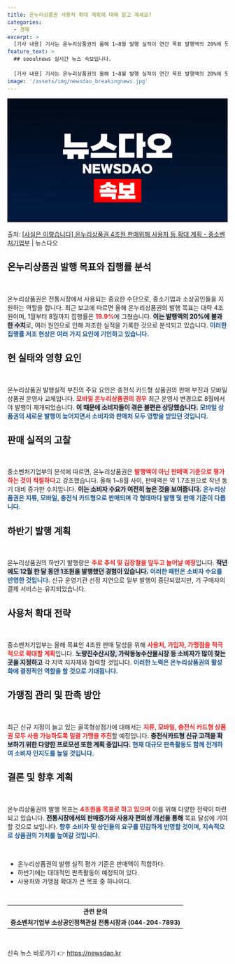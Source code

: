 ```yaml
---
title: 온누리상품권 사용처 확대 계획에 대해 알고 계세요?
categories:
  - 경제
excerpt: >
  [기사 내용] 기사는 온누리상품권의 올해 1~8월 발행 실적이 연간 목표 발행액의 20%에 못 미친 것으로 …
feature_text: >
  ## seoulnews 실시간 뉴스 속보입니다.

  [기사 내용] 기사는 온누리상품권의 올해 1~8월 발행 실적이 연간 목표 발행액의 20%에 못 미친 것으로 …
image: '/assets/img/newsdao_breakingnews.jpg'
---
```


![뉴스다오 속보](/assets/img/newsdao_breakingnews.jpg)

<p>출처: <a href="https://newsdao.kr/2092" rel="dofollow">[사실은 이렇습니다] 온누리상품권 4조원 판매위해 사용처 등 확대 계획 - 중소벤처기업부</a> | 뉴스다오</p>

<h2 data-ke-size="size26">온누리상품권 발행 목표와 집행률 분석</h2>

<p data-ke-size="size16">&nbsp;</p>

온누리상품권은 전통시장에서 사용되는 중요한 수단으로, 중소기업과 소상공인들을 지원하는 역할을 합니다. 최근 보고에 따르면 올해 온누리상품권의 발행 목표는 대략 4조원이며, 1월부터 8월까지 집행률은 <b><span style="color: #ee2323;">19.9%</span></b>에 그쳤습니다. <b><span style="background-color: #21538527;">이는 발행액의 20%에 불과한 수치</span></b>로, 여러 원인으로 인해 저조한 실적을 기록한 것으로 분석되고 있습니다. <b><span style="color: #1a5490;">이러한 집행률 저조 현상은 여러 가지 요인에 기인하고 있습니다.</span></b>

<h2 data-ke-size="size26">현 실태와 영향 요인</h2>

<p data-ke-size="size16">&nbsp;</p>

온누리상품권 발행실적 부진의 주요 요인은 충전식 카드형 상품권의 판매 부진과 모바일 상품권 운영사 교체입니다. <b><span style="color: #ee2323;">모바일 온누리상품권의 경우</span></b> 최근 운영사 변경으로 8월에서야 발행이 재개되었습니다. <b><span style="background-color: #21538527;">이 때문에 소비자들이 겪은 불편은 상당했습니다.</span></b> <b><span style="color: #1a5490;">모바일 상품권의 새로운 발행이 늦어지면서 소비자와 판매처 모두 영향을 받았던 것입니다.</span></b>

<h2 data-ke-size="size26">판매 실적의 고찰</h2>

<p data-ke-size="size16">&nbsp;</p>

중소벤처기업부의 분석에 따르면, 온누리상품권은 <b><span style="color: #ee2323;">발행액이 아닌 판매액 기준으로 평가하는 것이 적절하다</span></b>고 강조했습니다. 올해 1~8월 사이, 판매액은 약 1.7조원으로 작년 동기 대비 증가한 수치입니다. <b><span style="background-color: #21538527;">이는 소비자 수요가 여전히 높은 것을 보여줍니다.</span></b> <b><span style="color: #1a5490;">온누리상품권은 지류, 모바일, 충전식 카드형으로 판매되며 각 형태마다 발행 및 판매 기준이 다릅니다.</span></b>

<h2 data-ke-size="size26">하반기 발행 계획</h2>

<p data-ke-size="size16">&nbsp;</p>

온누리상품권의 하반기 발행량은 <b><span style="color: #ee2323;">주로 추석 및 김장철을 앞두고 늘어날 예정</span></b>입니다. <b><span style="background-color: #21538527;">작년에도 12월 한 달 동안 1조원을 발행했던 경험이 있습니다.</span></b> <b><span style="color: #1a5490;">이러한 패턴은 소비자 수요를 반영한 것입니다.</span></b> 신규 운영기관 선정 지연으로 일부 발행이 중단되었지만, 기 구매자의 결제 서비스는 유지되었습니다.

<h2 data-ke-size="size26">사용처 확대 전략</h2>

<p data-ke-size="size16">&nbsp;</p>

중소벤처기업부는 올해 목표인 4조원 판매 달성을 위해 <b><span style="color: #ee2323;">사용처, 가입자, 가맹점을 적극적으로 확대할 계획</span></b>입니다. <b><span style="background-color: #21538527;">노량진수산시장, 가락동농수산물시장 등 소비자가 많이 찾는 곳을 지정하고</span></b> 각 지역 지자체와 협력할 것입니다. <b><span style="color: #1a5490;">이러한 노력은 온누리상품권의 활성화에 결정적인 역할을 할 것으로 기대됩니다.</span></b>

<h2 data-ke-size="size26">가맹점 관리 및 판촉 방안</h2>

<p data-ke-size="size16">&nbsp;</p>

최근 신규 지정이 늘고 있는 골목형상점가에 대해서는 <b><span style="color: #ee2323;">지류, 모바일, 충전식 카드형 상품권 모두 사용 가능하도록 일괄 가맹을 추진</span></b>할 예정입니다. <b><span style="background-color: #21538527;">충전식카드형 신규 고객을 확보하기 위한 다양한 프로모션 또한 계획 중입니다.</span></b> <b><span style="color: #1a5490;">현재 대규모 판촉활동도 함께 전개하여 소비자 인지도를 높일 것입니다.</span></b>

<h2 data-ke-size="size26">결론 및 향후 계획</h2>

<p data-ke-size="size16">&nbsp;</p>

온누리상품권의 발행 목표는 <b><span style="color: #ee2323;">4조원을 목표로 하고 있으며</span></b> 이를 위해 다양한 전략이 마련되고 있습니다. <b><span style="background-color: #21538527;">전통시장에서의 판매증가와 사용자 편의성 개선을 통해</span></b> 목표 달성에 기여할 것으로 보입니다. <b><span style="color: #1a5490;">향후 소비자 및 상인들의 요구를 민감하게 반영할 것이며, 지속적으로 상품권의 가치를 높여갈 것입니다.</span></b>

<p data-ke-size="size16">&nbsp;</p>

<ul>
  <li>온누리상품권의 발행 실적 평가 기준은 판매액이 적합하다.</li>
  <li>하반기에는 대대적인 판촉활동이 예정되어 있다.</li>
  <li>사용처와 가맹점 확대가 큰 목표 중 하나이다.</li>
</ul>

<p data-ke-size="size16">&nbsp;</p>

<table style="width: 100%;">
  <tr>
    <th style="text-align: center;">관련 문의</th>
  </tr>
  <tr>
    <td style="text-align: center; height: 17px;"><b>중소벤처기업부 소상공인정책관실 전통시장과 (044-204-7893)</b></td>
  </tr>
</table>

<p data-ke-size="size16">&nbsp;</p> 

신속 뉴스 바로가기 👉 <a href="https://newsdao.kr" rel="dofollow">https://newsdao.kr</a>


